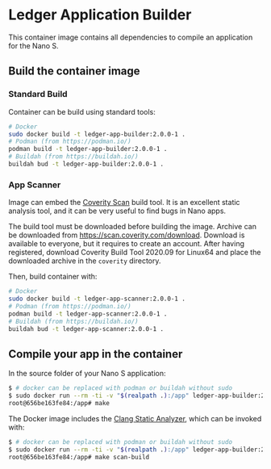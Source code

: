 # Ledger Application Builder

This container image contains all dependencies to compile an application for the Nano S.

## Build the container image

### Standard Build

Container can be build using standard tools:

```bash
# Docker
sudo docker build -t ledger-app-builder:2.0.0-1 .
# Podman (from https://podman.io/)
podman build -t ledger-app-builder:2.0.0-1 .
# Buildah (from https://buildah.io/)
buildah bud -t ledger-app-builder:2.0.0-1 .
```

### App Scanner

Image can embed the [Coverity Scan](https://scan.coverity.com/) build tool. It is an excellent static analysis tool, and it can be very useful to find bugs in Nano apps.

The build tool must be downloaded before building the image. Archive can be downloaded from <https://scan.coverity.com/download>. Download is available to everyone, but it requires to create an account. After having registered, download Coverity Build Tool 2020.09 for Linux64 and place the downloaded archive in the `coverity` directory.

Then, build container with:

```bash
# Docker
sudo docker build -t ledger-app-scanner:2.0.0-1 .
# Podman (from https://podman.io/)
podman build -t ledger-app-scanner:2.0.0-1 .
# Buildah (from https://buildah.io/)
buildah bud -t ledger-app-scanner:2.0.0-1 .
```

## Compile your app in the container

In the source folder of your Nano S application:

```bash
$ # docker can be replaced with podman or buildah without sudo
$ sudo docker run --rm -ti -v "$(realpath .):/app" ledger-app-builder:2.0.0-1
root@656be163fe84:/app# make
```

The Docker image includes the [Clang Static Analyzer](https://clang-analyzer.llvm.org/), which can be invoked with:

```bash
$ # docker can be replaced with podman or buildah without sudo
$ sudo docker run --rm -ti -v "$(realpath .):/app" ledger-app-builder:2.0.0-1
root@656be163fe84:/app# make scan-build
```
